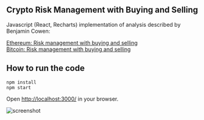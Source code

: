 ## Crypto Risk Management with Buying and Selling

Javascript (React, Recharts) implementation of analysis described by Benjamin Cowen:

[Ethereum: Risk management with buying and selling](https://www.youtube.com/watch?v=OvktrLJlwDA&app=desktop)  
[Bitcoin: Risk management with buying and selling](https://www.youtube.com/watch?v=FznCM6rYki0)

## How to run the code

```
npm install
npm start
```
Open [http://localhost:3000/](http://localhost:3000/) in your browser.

![screenshot](https://raw.githubusercontent.com/sdrpa/crypto-risk-management/master/screenshot.png)
